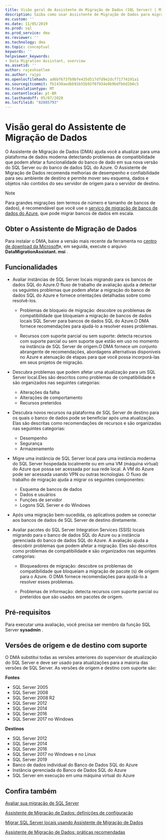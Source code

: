 ```yaml
---
title: Visão geral de Assistente de Migração de Dados (SQL Server) | Microsoft Docs
description: Saiba como usar Assistente de Migração de Dados para migrar bancos de dados do SQL Server para outros bancos de dados do SQL Server ou do Azure
ms.custom: ''
ms.date: 11/05/2019
ms.prod: sql
ms.prod_service: dma
ms.reviewer: ''
ms.technology: dma
ms.topic: conceptual
keywords: ''
helpviewer_keywords:
- Data Migration Assistant, overview
ms.assetid: ''
author: rajeshsetlem
ms.author: rajpo
ms.openlocfilehash: ad6bf673fb9bfe435d517dfd9e2dcf71774191a1
ms.sourcegitcommit: fb1430aedbb91b55b92f07934e9b9bdfbbd2b0c5
ms.translationtype: MT
ms.contentlocale: pt-BR
ms.lasthandoff: 05/07/2020
ms.locfileid: "82885793"
---
```

# <a name="overview-of-data-migration-assistant"></a>Visão geral do Assistente de Migração de Dados

O Assistente de Migração de Dados (DMA) ajuda você a atualizar para uma plataforma de dados moderna detectando problemas de compatibilidade que podem afetar a funcionalidade do banco de dado em sua nova versão do SQL Server ou do banco de dados SQL do Azure. O Assistente de Migração de Dados recomenda melhorias de desempenho e confiabilidade para seu ambiente de destino e permite mover seu esquema, dados e objetos não contidos do seu servidor de origem para o servidor de destino.

> [!NOTE]
> Para grandes migrações (em termos de número e tamanho de bancos de dados), é recomendável que você use o [serviço de migração de banco de dados do Azure](/azure/dms/dms-overview), que pode migrar bancos de dados em escala.
  
## <a name="get-data-migration-assistant"></a>Obter o Assistente de Migração de Dados

Para instalar o DMA, baixe a versão mais recente da ferramenta no [centro de download da Microsoft](https://www.microsoft.com/download/details.aspx?id=53595)e, em seguida, execute o arquivo **DataMigrationAssistant. msi** .

## <a name="capabilities"></a>Funcionalidades

- Avaliar instâncias de SQL Server locais migrando para os bancos de dados SQL do Azure.O fluxo de trabalho de avaliação ajuda a detectar os seguintes problemas que podem afetar a migração do banco de dados SQL do Azure e fornece orientações detalhadas sobre como resolvê-los.

  - Problemas de bloqueio de migração: descobre os problemas de compatibilidade que bloqueiam a migração de bancos de dados locais SQL Server para bancos de dados SQL do Azure.O DMA fornece recomendações para ajudá-lo a resolver esses problemas.

  - Recursos com suporte parcial ou sem suporte: detecta recursos com suporte parcial ou sem suporte que estão em uso no momento na instância de SQL Server de origem.O DMA fornece um conjunto abrangente de recomendações, abordagens alternativas disponíveis no Azure e atenuação de etapas para que você possa incorporá-las em seus projetos de migração.

- Descubra problemas que podem afetar uma atualização para um SQL Server local.Eles são descritos como problemas de compatibilidade e são organizados nas seguintes categorias:

  - Alterações da falha
  - Alterações de comportamento
  - Recursos preteridos

- Descubra novos recursos na plataforma de SQL Server de destino para os quais o banco de dados pode se beneficiar após uma atualização. Elas são descritas como recomendações de recursos e são organizadas nas seguintes categorias:

  - Desempenho
  - Segurança
  - Armazenamento

- Migre uma instância de SQL Server local para uma instância moderna do SQL Server hospedada localmente ou em uma VM (máquina virtual) do Azure que possa ser acessada por sua rede local. A VM do Azure pode ser acessada usando VPN ou outras tecnologias. O fluxo de trabalho de migração ajuda a migrar os seguintes componentes:

  - Esquema de bancos de dados
  - Dados e usuários
  - Funções de servidor
  - Logons SQL Server e do Windows

- Após uma migração bem-sucedida, os aplicativos podem se conectar aos bancos de dados de SQL Server de destino diretamente.

- Avaliar pacotes do SQL Server Integration Services (SSIS) locais migrando para o banco de dados SQL do Azure ou a instância gerenciada do banco de dados SQL do Azure. A avaliação ajuda a descobrir problemas que podem afetar a migração. Eles são descritos como problemas de compatibilidade e são organizados nas seguintes categorias:

  - Bloqueadores de migração: descobre os problemas de compatibilidade que bloqueiam a migração de pacote (s) de origem para o Azure. O DMA fornece recomendações para ajudá-lo a resolver esses problemas.

  - Problemas de informação: detecta recursos com suporte parcial ou preteridos que são usados em pacotes de origem.

## <a name="prerequisites"></a>Pré-requisitos

Para executar uma avaliação, você precisa ser membro da função SQL Server **sysadmin** .

## <a name="supported-source-and-target-versions"></a>Versões de origem e de destino com suporte

O DMA substitui todas as versões anteriores do supervisor de atualização do SQL Server e deve ser usado para atualizações para a maioria das versões de SQL Server. As versões de origem e destino com suporte são:

**Fontes**

- SQL Server 2005
- SQL Server 2008
- SQL Server 2008 R2
- SQL Server 2012
- SQL Server 2014
- SQL Server 2016
-  SQL Server 2017 no Windows

**Destinos**

- SQL Server 2012
- SQL Server 2014
- SQL Server 2016
- SQL Server 2017 no Windows e no Linux
- SQL Server 2019
- Banco de dados individual do Banco de Dados SQL do Azure
- Instância gerenciada do Banco de Dados SQL do Azure
- SQL Server em execução em uma máquina virtual do Azure

## <a name="see-also"></a>Confira também

[Avaliar sua migração de SQL Server](../dma/dma-assesssqlonprem.md)

[Assistente de Migração de Dados: definições de configuração](../dma/dma-configurationsettings.md)

[Migrar SQL Server locais usando Assistente de Migração de Dados](../dma/dma-migrateonpremsql.md)

[Assistente de Migração de Dados: práticas recomendadas](../dma/dma-bestpractices.md)
